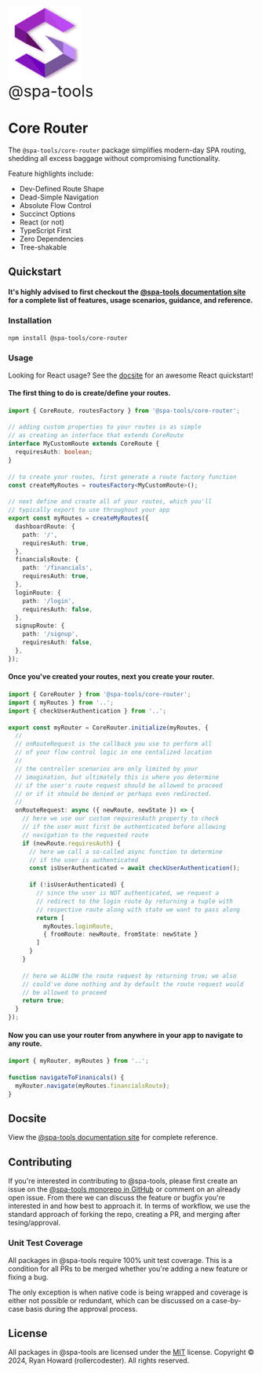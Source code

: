 <img alt="@spa-tools" height="150" src="../../apps/website/static/img/logo.svg?raw=true">
<div style='font-size: 2rem'>@spa-tools</div>

# Core Router

The `@spa-tools/core-router` package simplifies modern-day SPA routing, shedding all excess baggage without compromising functionality.

Feature highlights include:

- Dev-Defined Route Shape
- Dead-Simple Navigation
- Absolute Flow Control
- Succinct Options
- React (or not)
- TypeScript First
- Zero Dependencies
- Tree-shakable

## Quickstart

#### It's highly advised to first checkout the [@spa-tools documentation site](https://rollercodester.github.io/spa-tools/) for a complete list of features, usage scenarios, guidance, and reference.

### Installation

`npm install @spa-tools/core-router`

### Usage

Looking for React usage? See the [docsite](https://rollercodester.github.io/spa-tools/) for an awesome React quickstart!

#### The first thing to do is create/define your routes.

```ts
import { CoreRoute, routesFactory } from '@spa-tools/core-router';

// adding custom properties to your routes is as simple
// as creating an interface that extends CoreRoute
interface MyCustomRoute extends CoreRoute {
  requiresAuth: boolean;
}

// to create your routes, first generate a route factory function
const createMyRoutes = routesFactory<MyCustomRoute>();

// next define and create all of your routes, which you'll
// typically export to use throughout your app
export const myRoutes = createMyRoutes({
  dashboardRoute: {
    path: '/',
    requiresAuth: true,
  },
  financialsRoute: {
    path: '/financials',
    requiresAuth: true,
  },
  loginRoute: {
    path: '/login',
    requiresAuth: false,
  },
  signupRoute: {
    path: '/signup',
    requiresAuth: false,
  },
});
```

#### Once you've created your routes, next you create your router.

```ts
import { CoreRouter } from '@spa-tools/core-router';
import { myRoutes } from '..';
import { checkUserAuthentication } from '..';

export const myRouter = CoreRouter.initialize(myRoutes, {
  //
  // onRouteRequest is the callback you use to perform all
  // of your flow control logic in one centalized location
  //
  // the controller scenarios are only limited by your
  // imagination, but ultimately this is where you determine
  // if the user's route request should be allowed to proceed
  // or if it should be denied or perhaps even redirected.
  //
  onRouteRequest: async ({ newRoute, newState }) => {
    // here we use our custom requiresAuth property to check
    // if the user must first be authenticated before allowing
    // navigation to the requested route
    if (newRoute.requiresAuth) {
      // here we call a so-called async function to determine
      // if the user is authenticated
      const isUserAuthenticated = await checkUserAuthentication();

      if (!isUserAuthenticated) {
        // since the user is NOT authenticated, we request a
        // redirect to the login route by returning a tuple with
        // respective route along with state we want to pass along
        return [
          myRoutes.loginRoute,
          { fromRoute: newRoute, fromState: newState }
        ]
      }
    }

    // here we ALLOW the route request by returning true; we also
    // could've done nothing and by default the route request would
    // be allowed to proceed
    return true;
  }
});
```

#### Now you can use your router from anywhere in your app to navigate to any route.

```ts
import { myRouter, myRoutes } from '..';

function navigateToFinanicals() {
  myRouter.navigate(myRoutes.financialsRoute);
}
```

## Docsite

View the [@spa-tools documentation site](https://rollercodester.github.io/spa-tools/) for complete reference.


## Contributing

If you're interested in contributing to @spa-tools, please first create an issue on the [@spa-tools monorepo in GitHub](https://github.com/rollercodester/spa-tools)
or comment on an already open issue. From there we can discuss the feature or bugfix you're interested in and how best to approach it.
In terms of workflow, we use the standard approach of forking the repo, creating a PR, and merging after tesing/approval.

### Unit Test Coverage

All packages in @spa-tools require 100% unit test coverage. This is a condition for all PRs to be merged whether you're adding a new feature or fixing a bug.

The only exception is when native code is being wrapped and coverage is either not possible or redundant, which can be discussed on a case-by-case basis
during the approval process.

## License

All packages in @spa-tools are licensed under the [MIT](https://en.wikipedia.org/wiki/MIT_License) license. Copyright © 2024, Ryan Howard (rollercodester). All rights reserved.
